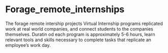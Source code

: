 # Forage_remote_internships
The forage remote intership projects
Virtual Internship programs replicated work at real world companies, and connect students to the companies themselves. Duratin od each program is approximately 5-6 hours, learn relevant tools and skills necessary to complete tasks that replicate an employee’s work day.
